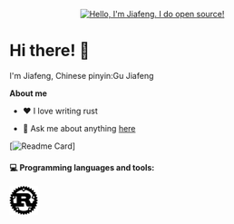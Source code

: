 <p align="center"><a href="https://mutsuki.github.io"><img width="80%" alt="Hello, I'm Jiafeng. I do open source!" src="./assets/images/Jia-feng.svg" /></a></p>


# Hi there! 👋
I'm Jiafeng, Chinese pinyin:Gu Jiafeng

**About me**

- ❤️ I love writing rust

- 💬 Ask me about anything [here](https://github.com/mutsuki/mutsuki/issues)

[![Readme Card](https://github-readme-stats.vercel.app/api?username=mutsuki&show_icons=true&title_color=ffffff&icon_color=bb2acf&text_color=daf7dc&bg_color=151515&&&hide=contribs&count_private=true&theme=ambient_gradient)]

#### :computer: Programming languages and tools:
<p>
<code><img width="10%" src="https://raw.githubusercontent.com/devicons/devicon/ca28c779441053191ff11710fe24a9e6c23690d6/icons/rust/rust-original.svg"></code>
<br />
</p>

